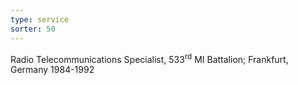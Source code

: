 ```yaml
---
type: service
sorter: 50
---
```


Radio Telecommunications Specialist, 533<sup>rd</sup> MI Battalion; Frankfurt, Germany 1984-1992
